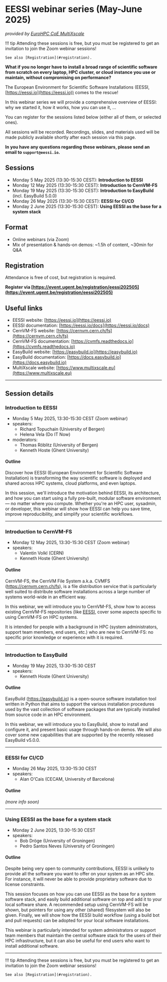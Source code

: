 # EESSI webinar series (May-June 2025)

_provided by [EuroHPC CoE MultiXscale](https://www.multixscale.eu)_

!!! tip
    Attending these sessions is free, but you must be registered to get an invitation to join the Zoom webinar sessions!

    See also [Registration](#registration).

**What if you no longer have to install a broad range of scientific software from
scratch on every laptop, HPC cluster, or cloud instance you use or maintain,
without compromising on performance?**

The European Environment for Scientific Software Installations (EESSI, [https://eessi.io](https://eessi.io)) comes to the rescue!

In this webinar series we will provide a comprehensive overview of EESSI: why we started it, how it works, how you can use it, ...

You can register for the sessions listed below (either all of them, or selected ones).

All sessions will be recorded. Recordings, slides, and materials used will be made publicly available shortly after each session via this page.

**In you have any questions regarding these webinars, please send an email to `support@eessi.io`.**

## Sessions

- Monday 5 May 2025 (13:30-15:30 CEST): **Introduction to EESSI**
- Monday 12 May 2025 (13:30-15:30 CEST): **Introduction to CernVM-FS**
- Monday 19 May 2025 (13:30-15:30 CEST): **Introduction to EasyBuild** (incl. EasyBuild 5.0.0)
- Monday 26 May 2025 (13:30-15:30 CEST): **EESSI for CI/CD**
- Monday 2 June 2025 (13:30-15:30 CEST): **Using EESSI as the base for a system stack**

## Format

- Online webinars (via Zoom)
- Mix of presentation & hands-on demos: ~1.5h of content, ~30min for Q&A

## Registration

Attendance is free of cost, but registration is required.

**Register via [https://event.ugent.be/registration/eessi202505](https://event.ugent.be/registration/eessi202505)**

## Useful links

- EESSI website: [https://eessi.io](https://eessi.io)
- EESSI documentation: [https://eessi.io/docs](https://eessi.io/docs)
- CernVM-FS website: [https://cernvm.cern.ch/fs](https://cernvm.cern.ch/fs)
- CernVM-FS documentation: [https://cvmfs.readthedocs.io](https://cvmfs.readthedocs.io)
- EasyBuild website: [https://easybuild.io](https://easybuild.io)
- EasyBuild documentation: [https://docs.easybuild.io](https://docs.easybuild.io)
- MultiXscale website: [https://www.multixscale.eu](https://www.multixscale.eu)

---

## Session details

### Introduction to EESSI

- Monday 5 May 2025, 13:30-15:30 CEST (Zoom webinar)
- speakers:
    - Richard Topuchain (University of Bergen)
    - Helena Vela (Do IT Now)
- moderators:
    - Thomas Röblitz (University of Bergen)
    - Kenneth Hoste (Ghent University)

#### Outline

Discover how EESSI (European Environment for Scientific Software Installation) is transforming
the way scientific software is deployed and shared across HPC systems, cloud platforms, and even laptops.

In this session, we'll introduce the motivation behind EESSI, its architecture, and how you can start using
a fully pre-built, modular software environment — no matter where you compute. Whether you're an HPC user,
sysadmin, or developer, this webinar will show how EESSI can help you save time, improve reproducibility,
and simplify your scientific workflows.

---

### Introduction to CernVM-FS

- Monday 12 May 2025, 13:30-15:30 CEST (Zoom webinar)
- speakers:
    - Valentin Volkl (CERN)
    - Kenneth Hoste (Ghent University)

#### Outline

CernVM-FS, the CernVM File System a.k.a. CVMFS (https://cernvm.cern.ch/fs), is a file distribution service
that is particularly well suited to distribute software installations across a large number of systems world-wide
in an efficient way.

In this webinar, we will introduce you to CernVM-FS, show how to access existing CernVM-FS repositories (like [EESSI](https://eessi.io),
cover some aspects specific to using CernVM-FS on HPC systems.

It is intended for people with a background in HPC (system administrators, support team members, end users, etc.) who are new to CernVM-FS:
no specific prior knowledge or experience with it is required.

---

### Introduction to EasyBuild

- Monday 19 May 2025, 13:30-15:30 CEST
- speakers:
    - Kenneth Hoste (Ghent University)

#### Outline

EasyBuild (https://easybuild.io) is a open-source software installation tool written in Python that aims to support
the various installation procedures used by the vast collection of software packages that are typically installed from source code
in an HPC environment.

In this webinar, we will introduce you to EasyBuild, show to install and configure it, and present basic usage through
hands-on demos. We will also cover some new capabilities that are supported by the recently released EasyBuild v5.0.0.

---

### EESSI for CI/CD

- Monday 26 May 2025, 13:30-15:30 CEST
- speakers:
    - Alan O'Cais (CECAM, University of Barcelona)

#### Outline

*(more info soon)*

---

### Using EESSI as the base for a system stack

- Monday 2 June 2025, 13:30-15:30 CEST
- speakers:
    - Bob Dröge (University of Groningen)
    - Pedro Santos Neves (University of Groningen)

#### Outline

Despite being very open to community contributions, EESSI is unlikely to provide all the software you want to offer
on your system as an HPC site. For instance, it will never be able to provide proprietary software due to license constraints.

This session focuses on how you can use EESSI as the base for a system software stack, and easily build additional software on top
and add it to your local software share. A recommended setup using CernVM-FS will be shown, but pointers for using any other (shared)
filesystem will also be given. Finally, we will show how the EESSI build workflow (using a build bot and pull requests) can be adopted
for your local software installations.

This webinar is particularly intended for system administrators or support team members that maintain the central software stack
for the users of their HPC infrastructure, but it can also be useful for end users who want to install additional software.

---

!!! tip
    Attending these sessions is free, but you must be registered to get an invitation to join the Zoom webinar sessions!

    See also [Registration](#registration).
